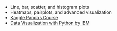 - Line, bar, scatter, and histogram plots
- Heatmaps, pairplots, and advanced visualization
- [Kaggle Pandas Course](https://www.kaggle.com/learn/pandas)
- [Data Visualization with Python by IBM](https://cognitiveclass.ai/courses/data-visualization-python)
